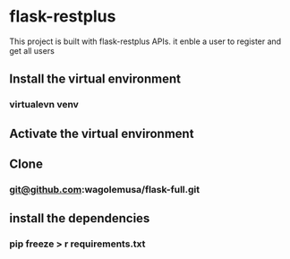 # flask-restplus
This project is built with flask-restplus APIs. it enble a user to register and get all users

## Install the virtual environment 
### virtualevn venv
## Activate the virtual environment 
## Clone 
### git@github.com:wagolemusa/flask-full.git
## install the dependencies 
### pip freeze > r requirements.txt

